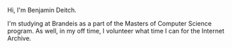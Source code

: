 

<!---
benbdeitch/benbdeitch is a ✨ special ✨ repository because its `README.md` (this file) appears on your GitHub profile.
You can click the Preview link to take a look at your changes.
--->
Hi, I'm Benjamin Deitch.

I'm studying at Brandeis as a part of the Masters of Computer Science program. As well, in my off time, I volunteer what time I can for the Internet Archive. 
